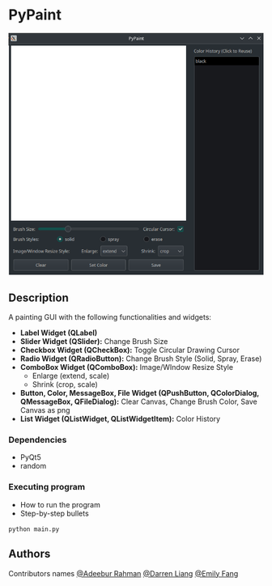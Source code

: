 # PyPaint

![PyPaint GUI](./images/GUI.png)

## Description

A painting GUI with the following functionalities and widgets:
* **Label Widget (QLabel)**
* **Slider Widget (QSlider):** Change Brush Size
* **Checkbox Widget (QCheckBox):** Toggle Circular Drawing Cursor
* **Radio Widget (QRadioButton):** Change Brush Style (Solid, Spray, Erase)
* **ComboBox Widget (QComboBox):** Image/WIndow Resize Style
  * Enlarge (extend, scale)
  * Shrink (crop, scale)
* **Button, Color, MessageBox, File Widget (QPushButton, QColorDialog, QMessageBox, QFileDialog):** Clear Canvas, Change Brush Color, Save Canvas as png
* **List Widget (QListWidget, QListWidgetItem):** Color History

### Dependencies

* PyQt5
* random

### Executing program

* How to run the program
* Step-by-step bullets
```
python main.py
```

## Authors

Contributors names
[@Adeebur Rahman](https://github.com/adeeburrahman)
[@Darren Liang](https://github.com/dliang2)
[@Emily Fang](https://github.com/ef1301)